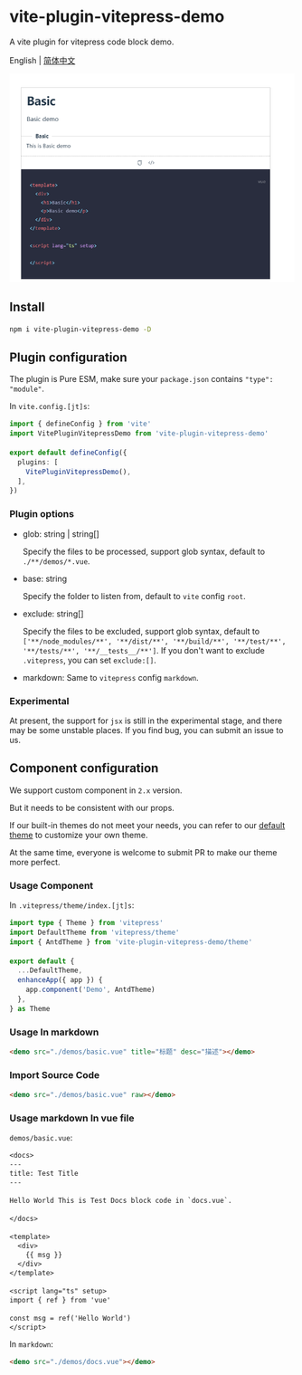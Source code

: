 # vite-plugin-vitepress-demo

A vite plugin for vitepress code block demo.

English | [简体中文](./README.zh-CN.md)

![banner](./banner.png)

## Install

```bash
npm i vite-plugin-vitepress-demo -D
```

## Plugin configuration

The plugin is Pure ESM, make sure your `package.json` contains `"type": "module"`.

In `vite.config.[jt]s`:

```ts
import { defineConfig } from 'vite'
import VitePluginVitepressDemo from 'vite-plugin-vitepress-demo'

export default defineConfig({
  plugins: [
    VitePluginVitepressDemo(),
  ],
})
```

### Plugin options

* glob: string | string[]

  Specify the files to be processed, support glob syntax, default to `./**/demos/*.vue`.

* base: string

  Specify the folder to listen from, default to `vite` config `root`.

* exclude: string[]

  Specify the files to be excluded, support glob syntax, default to `['**/node_modules/**', '**/dist/**', '**/build/**', '**/test/**', '**/tests/**', '**/__tests__/**']`. If you don't want to exclude `.vitepress`, you can set `exclude:[]`.

* markdown: Same to `vitepress` config `markdown`.

### Experimental

At present, the support for `jsx` is still in the experimental stage, and there may be some unstable places. If you find bug, you can submit an issue to us.

## Component configuration

We support custom component in `2.x` version.

But it needs to be consistent with our props.

If our built-in themes do not meet your needs, you can refer to our [default theme](https://github.com/yanyu-fe/vite-plugin-vitepress-demo/tree/main/src/components) to customize your own theme.

At the same time, everyone is welcome to submit PR to make our theme more perfect.


### Usage Component


In `.vitepress/theme/index.[jt]s`:

```ts
import type { Theme } from 'vitepress'
import DefaultTheme from 'vitepress/theme'
import { AntdTheme } from 'vite-plugin-vitepress-demo/theme'

export default {
  ...DefaultTheme,
  enhanceApp({ app }) {
    app.component('Demo', AntdTheme)
  },
} as Theme

```


### Usage In markdown

```md
<demo src="./demos/basic.vue" title="标题" desc="描述"></demo>
```


### Import Source Code

```md
<demo src="./demos/basic.vue" raw></demo>
```

### Usage markdown  In vue file


`demos/basic.vue`:


```vue
<docs>
---
title: Test Title
---

Hello World This is Test Docs block code in `docs.vue`.

</docs>

<template>
  <div>
    {{ msg }}
  </div>
</template>

<script lang="ts" setup>
import { ref } from 'vue'

const msg = ref('Hello World')
</script>

```


In `markdown`:

```md
<demo src="./demos/docs.vue"></demo>
```
